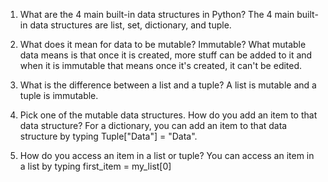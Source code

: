 1. What are the 4 main built-in data structures in Python?
The 4 main built-in data structures are list, set, dictionary, and tuple.

2. What does it mean for data to be mutable? Immutable?
What mutable data means is that once it is created, more stuff can be added to it and when it is immutable that means once it's created, it can't be edited.

3. What is the difference between a list and a tuple?
A list is mutable and a tuple is immutable.

4. Pick one of the mutable data structures. How do you add an item to that data structure?
For a dictionary, you can add an item to that data structure by typing Tuple["Data"] = "Data".

5. How do you access an item in a list or tuple?
You can access an item in a list by typing first_item = my_list[0]